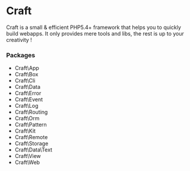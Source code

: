 # Craft

Craft is a small & efficient PHP5.4+ framework that helps you to quickly build webapps.
It only provides mere tools and libs, the rest is up to your creativity !

### Packages

- Craft\App
- Craft\Box
- Craft\Cli
- Craft\Data
- Craft\Error
- Craft\Event
- Craft\Log
- Craft\Routing
- Craft\Orm
- Craft\Pattern
- Craft\Kit
- Craft\Remote
- Craft\Storage
- Craft\Data\Text
- Craft\View
- Craft\Web